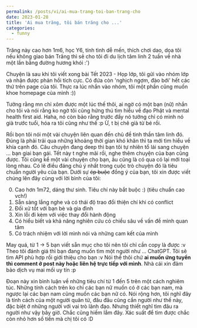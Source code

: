 ```yaml
---
permalink: /posts/vi/ai-mua-trang-toi-ban-trang-cho
date: 2023-01-28
title: 'Ai mua trăng, tôi bán trăng cho ...'
categories:
  - funny
---
```


Trăng này cao hơn 1m6, học Y6, tính tình dễ mến, thích chơi dao, dọa tôi nếu không giao bán Trăng thì sẽ cho tôi đi du lịch tâm linh 2 tuần về nhà một lần bằng đường hương khói :')

Chuyện là sau khi tôi viết xong bài Tết 2023 - Họp lớp, tôi gửi vào nhóm lớp và nhận được phản hồi tích cực. Có đứa còn 'nghịch ngợm, đào bới' hết các thứ trên page của tôi. Thực ra lúc nhắn vào nhóm, tôi một phần cũng muốn khoe homepage của mình :))

Tưởng rằng mn chỉ xôm được một lúc thế thôi, ai ngờ có một bạn (nữ) nhắn cho tôi và nói rằng ko ngờ tôi cũng hứng thú tìm hiểu về đạo Phật và mental health first aid. Haha, nó còn bảo rằng trước đấy nó tưởng chỉ có mình nó già trước tuổi, hóa ra tôi cũng như thế :p Ừ, t bị chê già từ bé rồi.

Rồi bọn tôi nói một vài chuyện liên quan đến chủ đề tinh thần tâm linh đó. Đúng là phải trải qua những khoảng thời gian khó khăn thì ta mới tìm hiểu về khía cạnh đó. Câu chuyện đang deep thì bạn tôi tự nhiên tổ lái sang chuyện ... bạn giai bạn gái. Tết này t nghe mãi rồi, nghe thêm chuyện của bạn cũng được. Tôi cũng kể một vài chuyện cho bạn, âu cũng là có qua có lại mới toại lòng nhau. Có lẽ điều đáng chú ý nhất trong cuộc trò chuyện đó là tiêu chuẩn người yêu của bạn. Dưới sự ~~ép buộc~~ đồng ý của bạn, tôi xin được viết chúng lên đây cùng với lời bình của tôi:

0. Cao hơn 1m72, dáng thư sinh. Tiêu chí này bắt buộc :) (tiêu chuẩn cao vch!)
1. Sẵn sàng lắng nghe và có thái độ trao đổi thiện chí khi có conflict
2. Đối xử tốt với bạn bè và gia đình 
3. Xin lỗi đi kèm với việc thay đổi hành động
4. Có hiểu biết và khả năng nghiên cứu có chiều sâu về vấn đề mình quan tâm 
5. Có trách nhiệm với lời mình nói và những cam kết của mình 

May quá, từ 1 -> 5 bạn viết sẵn mục cho tôi nên tôi chỉ cần copy là được :v Theo tôi đánh giá thì bạn đang muốn tìm một người như ... ChatGPT. Tôi sẽ tìm API phù hợp rồi giới thiệu cho bạn :v Nói thế thôi chứ **ai muốn ứng tuyển thì comment ở post này hoặc liên hệ trực tiếp với mình**. Nhà cái xin đảm bảo dịch vụ mai mối uy tín :p

Đoạn này xin bình luận về những tiêu chí từ 1 đến 5 trên một cách nghiêm túc. Những tính cách trên ko chỉ các bạn nữ muốn có ở các bạn nam, mà ngược lại các bạn nam cũng muốn các bạn nữ có. Nói rộng hơn, tôi nghĩ đây là tính cách của một người quân tử, đâu đâu cũng cần người như thế này, đặc biệt ở những người với vai trò lãnh đạo. Nhưng thiết nghĩ tìm đâu ra người như vậy bây giờ. Chắc cũng hiếm lắm đây. Xác suất để tìm được chắc còn nhỏ hơn số tiền mà chị tôi có :D